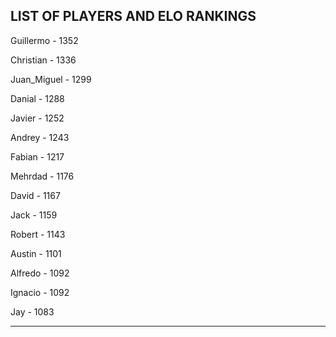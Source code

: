 ## LIST OF PLAYERS AND ELO RANKINGS


Guillermo - 1352


Christian - 1336


Juan_Miguel - 1299


Danial - 1288


Javier - 1252


Andrey - 1243


Fabian - 1217


Mehrdad - 1176


David - 1167


Jack - 1159


Robert - 1143


Austin - 1101


Alfredo - 1092


Ignacio - 1092


Jay - 1083



--------------------------------------------------------------
